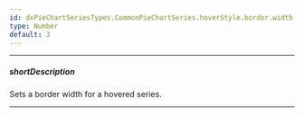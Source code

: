 ```yaml
---
id: dxPieChartSeriesTypes.CommonPieChartSeries.hoverStyle.border.width
type: Number
default: 3
---
```

---
##### shortDescription
Sets a border width for a hovered series.

---
